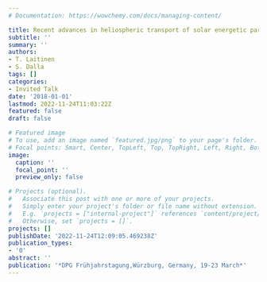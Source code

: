 ```yaml
---
# Documentation: https://wowchemy.com/docs/managing-content/

title: Recent advances in heliospheric transport of solar energetic particles
subtitle: ''
summary: ''
authors:
- T. Laitinen
- S. Dalla
tags: []
categories:
- Invited Talk
date: '2018-01-01'
lastmod: 2022-11-24T11:03:22Z
featured: false
draft: false

# Featured image
# To use, add an image named `featured.jpg/png` to your page's folder.
# Focal points: Smart, Center, TopLeft, Top, TopRight, Left, Right, BottomLeft, Bottom, BottomRight.
image:
  caption: ''
  focal_point: ''
  preview_only: false

# Projects (optional).
#   Associate this post with one or more of your projects.
#   Simply enter your project's folder or file name without extension.
#   E.g. `projects = ["internal-project"]` references `content/project/deep-learning/index.md`.
#   Otherwise, set `projects = []`.
projects: []
publishDate: '2022-11-24T12:09:05.469238Z'
publication_types:
- '0'
abstract: ''
publication: '*DPG Frühjahrstagung,Würzburg, Germany, 19-23 March*'
---
```

